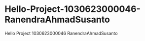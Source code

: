 # Hello-Project-1030623000046-RanendraAhmadSusanto
Hello Project 1030623000046 RanendraAhmadSusanto
